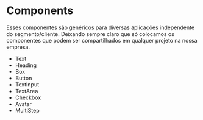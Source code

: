 # Components

Esses componentes são genéricos para diversas aplicações independente do segmento/cliente.
Deixando sempre claro que só colocamos os componentes que podem ser compartilhados em qualquer projeto na nossa empresa.

- Text
- Heading
- Box
- Button
- TextInput
- TextArea
- Checkbox
- Avatar
- MultiStep